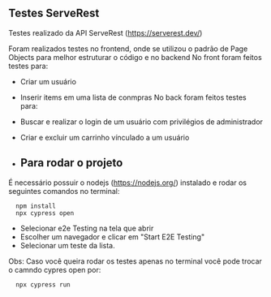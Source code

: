 ## Testes ServeRest

Testes realizado da API ServeRest (https://serverest.dev/)

Foram realizados testes no frontend, onde se utilizou o padrão de Page Objects para melhor estruturar o código e no backend
No front foram feitos testes para:
* Criar um usuário
* Inserir items em uma lista de conmpras
No back foram feitos testes para:
* Buscar e realizar o login de um usuário com privilégios de administrador
* Criar e excluir um carrinho vínculado a um usuário

* ## Para rodar o projeto

É necessário possuir o nodejs (https://nodejs.org/) instalado e rodar os seguintes comandos no terminal:

      npm install
      npx cypress open

* Selecionar e2e Testing na tela que abrir
* Escolher um navegador e clicar em "Start E2E Testing"
* Selecionar um teste da lista.

Obs: Caso você queira rodar os testes apenas no terminal você pode trocar o camndo cypres open por:

      npx cypress run
